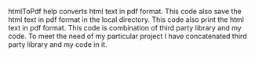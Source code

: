 htmlToPdf help converts html text in pdf format. 
This code also save the html text in pdf format in the local directory.
This code also print the html text in pdf format.
This code is combination of third party library and my code.
To meet the need of my particular project I have concatenated third party library and my code in it.
